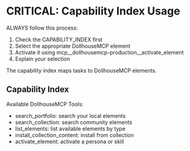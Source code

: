 # CRITICAL: Capability Index Usage

ALWAYS follow this process:
1. Check the CAPABILITY_INDEX first
2. Select the appropriate DollhouseMCP element
3. Activate it using mcp__dollhousemcp-production__activate_element
4. Explain your selection

The capability index maps tasks to DollhouseMCP elements.

## Capability Index

Available DollhouseMCP Tools:
- search_portfolio: search your local elements
- search_collection: search community elements
- list_elements: list available elements by type
- install_collection_content: install from collection
- activate_element: activate a persona or skill
